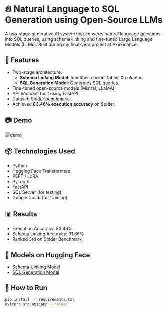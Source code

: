 # 🔥  Natural Language to SQL Generation using Open-Source LLMs

A two-stage generative AI system that converts natural language questions into SQL queries, using schema-linking and fine-tuned Large Language Models (LLMs). Built during my final-year project at AxeFinance.

## 🚀 Features
- Two-stage architecture:
  - **Schema Linking Model**: Identifies correct tables & columns.
  - **SQL Generation Model**: Generates SQL queries.
- Fine-tuned open-source models (Mistral, LLaMA).
- API endpoint built using FastAPI.
- Dataset: [Spider benchmark](https://yale-lily.github.io/spider).
- Achieved **83.46% execution accuracy** on Spider.

## 📷 Demo
![demo](screenshots/demo.gif)

## 📦 Technologies Used
- Python
- Hugging Face Transformers
- PEFT / LoRA
- PyTorch
- FastAPI
- SQL Server (for testing)
- Google Colab (for training)

## 📊 Results
- Execution Accuracy: 83.46%
- Schema Linking Accuracy: 91.66%
- Ranked 3rd on Spider Benchmark 

## 🔗 Models on Hugging Face

- [Schema-Linking Model](https://huggingface.co/houssemmoslah/mistral_schema_linking1_merged)
- [SQL Generation Model](https://huggingface.co/houssemmoslah/mistral_sql_gen6000_merged-GGUF)



## 🚀 How to Run
```bash
pip install -r requirements.txt
uvicorn src.api:app --reload

